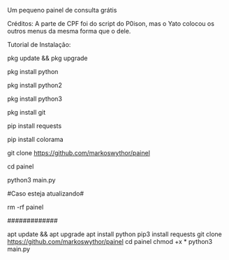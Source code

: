 Um pequeno painel de consulta grátis

Créditos: A parte de CPF foi do script do P0ison, mas o Yato colocou os outros menus da mesma forma que o dele.

Tutorial de Instalação:

pkg update && pkg upgrade

pkg install python

pkg install python2

pkg install python3

pkg install git

pip install requests

pip install colorama

git clone https://github.com/markoswythor/painel

cd painel

python3 main.py

#Caso esteja atualizando#

rm -rf painel

#############

apt update && apt upgrade apt install python pip3 install requests git clone https://github.com/markoswythor/painel cd painel chmod +x * python3 main.py
